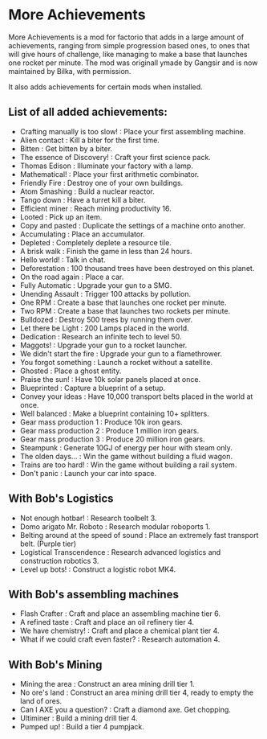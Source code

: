 # More Achievements
More Achievements is a mod for factorio that adds in a large amount of achievements, ranging from simple progression based ones, to ones that will give hours of challenge, like managing to make a base that launches one rocket per minute. The mod was originall ymade by Gangsir and is now maintained by Bilka, with permission.

It also adds achievements for certain mods when installed.

## List of all added achievements:

* Crafting manually is too slow! : Place your first assembling machine.
* Alien contact : Kill a biter for the first time.
* Bitten : Get bitten by a biter.
* The essence of Discovery! : Craft your first science pack.
* Thomas Edison : Illuminate your factory with a lamp.
* Mathematical! : Place your first arithmetic combinator.
* Friendly Fire : Destroy one of your own buildings.
* Atom Smashing : Build a nuclear reactor.
* Tango down : Have a turret kill a biter.
* Efficient miner : Reach mining productivity 16.
* Looted : Pick up an item.
* Copy and pasted : Duplicate the settings of a machine onto another.
* Accumulating : Place an accumulator.
* Depleted : Completely deplete a resource tile.
* A brisk walk : Finish the game in less than 24 hours.
* Hello world! : Talk in chat.
* Deforestation : 100 thousand trees have been destroyed on this planet.
* On the road again : Place a car.
* Fully Automatic : Upgrade your gun to a SMG.
* Unending Assault : Trigger 100 attacks by pollution.
* One RPM : Create a base that launches one rocket per minute.
* Two RPM : Create a base that launches two rockets per minute.
* Bulldozed : Destroy 500 trees by running them over.
* Let there be Light : 200 Lamps placed in the world.
* Dedication : Research an infinite tech to level 50.
* Maggots! : Upgrade your gun to a rocket launcher.
* We didn't start the fire : Upgrade your gun to a flamethrower.
* You forgot something : Launch a rocket without a satellite.
* Ghosted : Place a ghost entity.
* Praise the sun! : Have 10k solar panels placed at once.
* Blueprinted : Capture a blueprint of a setup.
* Convey your ideas : Have 10,000 transport belts placed in the world at once.
* Well balanced : Make a blueprint containing 10+ splitters.
* Gear mass production 1 : Produce 10k iron gears.
* Gear mass production 2 : Produce 1 million iron gears.
* Gear mass production 3 : Produce 20 million iron gears.
* Steampunk : Generate 10GJ of energy per hour with steam only.
* The olden days... : Win the game without building a fluid wagon.
* Trains are too hard! : Win the game without building a rail system.
* Don't panic : Launch your car into space.

## With Bob's Logistics

* Not enough hotbar! : Research toolbelt 3.
* Domo arigato Mr. Roboto : Research modular roboports 1.
* Belting around at the speed of sound : Place an extremely fast transport belt. (Purple tier)
* Logistical Transcendence : Research advanced logistics and construction robotics 3.
* Level up bots! : Construct a logistic robot MK4.

## With Bob's assembling machines

* Flash Crafter : Craft and place an assembling machine tier 6.
* A refined taste : Craft and place an oil refinery tier 4.
* We have chemistry! : Craft and place a chemical plant tier 4.
* What if we could craft even faster? : Research automation 4.

## With Bob's Mining

* Mining the area : Construct an area mining drill tier 1.
* No ore's land : Construct an area mining drill tier 4, ready to empty the land of ores.
* Can I AXE you a question? : Craft a diamond axe. Get chopping.
* Ultiminer : Build a mining drill tier 4.
* Pumped up! : Build a tier 4 pumpjack.
